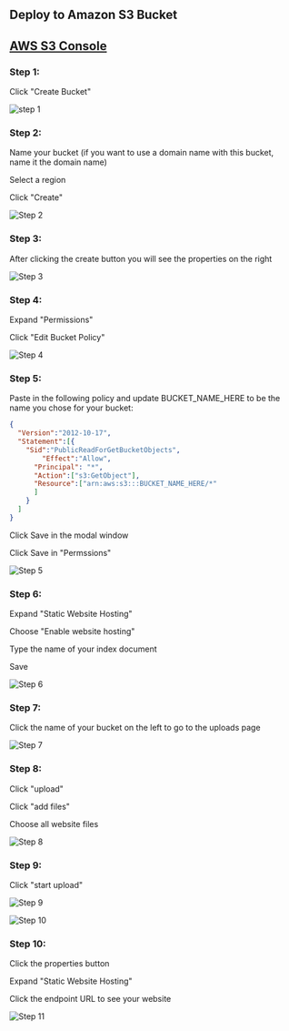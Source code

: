 ## Deploy to Amazon S3 Bucket

## [AWS S3 Console](https://console.aws.amazon.com/s3/home)

<a href="#" name="step1"></a>
### Step 1:
Click "Create Bucket"

![step 1](https://s3-us-west-2.amazonaws.com/lesson-plan-images/s3BucketStaticSite/01.png)

<a href="#" name="step2"></a>
### Step 2:
Name your bucket (if you want to use a domain name with this bucket, name it the domain name)

Select a region

Click "Create"

![Step 2](https://s3-us-west-2.amazonaws.com/lesson-plan-images/s3BucketStaticSite/02.png)

<a href="#" name="step3"></a>
### Step 3:
After clicking the create button you will see the properties on the right

![Step 3](https://s3-us-west-2.amazonaws.com/lesson-plan-images/s3BucketStaticSite/03.png)

<a href="#" name="step4"></a>
### Step 4:
Expand "Permissions"

Click "Edit Bucket Policy"

![Step 4](https://s3-us-west-2.amazonaws.com/lesson-plan-images/s3BucketStaticSite/04.png)

<a href="#" name="step5"></a>
### Step 5:
Paste in the following policy and update BUCKET_NAME_HERE to be the name you chose for your bucket:

```json
{
  "Version":"2012-10-17",
  "Statement":[{
	"Sid":"PublicReadForGetBucketObjects",
        "Effect":"Allow",
	  "Principal": "*",
      "Action":["s3:GetObject"],
      "Resource":["arn:aws:s3:::BUCKET_NAME_HERE/*"
      ]
    }
  ]
}
```

Click Save in the modal window

Click Save in "Permssions"

![Step 5](https://s3-us-west-2.amazonaws.com/lesson-plan-images/s3BucketStaticSite/05.png)

<a href="#" name="step6"></a>
### Step 6:
Expand "Static Website Hosting"

Choose "Enable website hosting"

Type the name of your index document

Save

![Step 6](https://s3-us-west-2.amazonaws.com/lesson-plan-images/s3BucketStaticSite/06.png)


<a href="#" name="step7"></a>
### Step 7:
Click the name of your bucket on the left to go to the uploads page

![Step 7](https://s3-us-west-2.amazonaws.com/lesson-plan-images/s3BucketStaticSite/07.png)

<a href="#" name="step8"></a>
### Step 8:

Click "upload"

Click "add files"

Choose all website files

![Step 8](https://s3-us-west-2.amazonaws.com/lesson-plan-images/s3BucketStaticSite/08.png)

<a href="#" name="step9"></a>
### Step 9:
Click "start upload"

![Step 9](https://s3-us-west-2.amazonaws.com/lesson-plan-images/s3BucketStaticSite/09.png)


![Step 10](https://s3-us-west-2.amazonaws.com/lesson-plan-images/s3BucketStaticSite/10.png)

<a href="#" name="step10"></a>
### Step 10:
Click the properties button

Expand "Static Website Hosting"


Click the endpoint URL to see your website

![Step 11](https://s3-us-west-2.amazonaws.com/lesson-plan-images/s3BucketStaticSite/11.png)

<script>
   document.querySelector('.col-md-6').className = '';
</script>